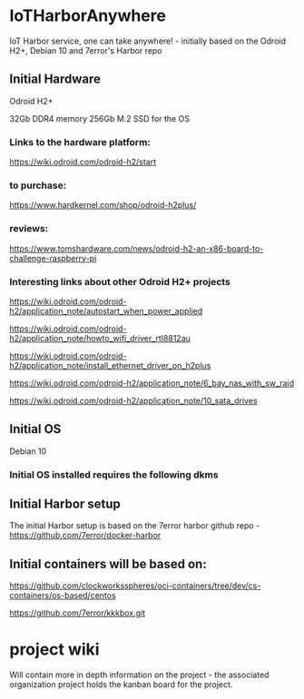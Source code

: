 # IoTHarborAnywhere

IoT Harbor service, one can take anywhere! - initially based on the Odroid H2+, Debian 10 and 7error's Harbor repo

## Initial Hardware

Odroid H2+

32Gb DDR4 memory
256Gb M.2 SSD for the OS

### Links to the hardware platform:

https://wiki.odroid.com/odroid-h2/start

### to purchase:

https://www.hardkernel.com/shop/odroid-h2plus/

### reviews:

https://www.tomshardware.com/news/odroid-h2-an-x86-board-to-challenge-raspberry-pi
    
### Interesting links about other Odroid H2+ projects

https://wiki.odroid.com/odroid-h2/application_note/autostart_when_power_applied

https://wiki.odroid.com/odroid-h2/application_note/howto_wifi_driver_rtl8812au

https://wiki.odroid.com/odroid-h2/application_note/install_ethernet_driver_on_h2plus

https://wiki.odroid.com/odroid-h2/application_note/6_bay_nas_with_sw_raid

https://wiki.odroid.com/odroid-h2/application_note/10_sata_drives


## Initial OS

Debian 10

### Initial OS installed requires the following dkms


## Initial Harbor setup

The initial Harbor setup is based on the 7error harbor github repo - https://github.com/7error/docker-harbor

## Initial containers will be based on:

https://github.com/clockworksspheres/oci-containers/tree/dev/cs-containers/os-based/centos

https://github.com/7error/kkkbox.git

# project wiki 

Will contain more in depth information on the project - the associated organization project holds the kanban board for the project.


